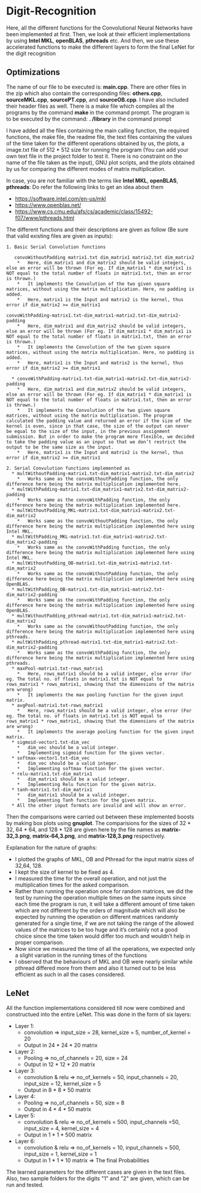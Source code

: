 # Digit-Recognition

Here, all the different functions for the Convolutional Neural Networks have been implemented at first. Then, we look at their efficient implementations by using **Intel MKL**, **openBLAS**, **pthreads** etc. And then, we use these accelerated functions to make the different layers to form the final LeNet for the digit recognition

## Optimizations

The name of our file to be executed is: **main.cpp**. There are other files in the zip which also contain the corresponding files: **others.cpp**, **sourceMKL.cpp**, **sourcePT.cpp**, and **sourceOB.cpp**. I have also included their header files as well. There is a make file which compiles all the programs by the command **make** in the command prompt. The program is to be executed by the command: **. /library** in the command prompt

I have added all the files containing the main calling function, the required functions, the make file, the readme file, the text files containing the values of the time taken for the different operations obtained by us, the plots, a image.txt file of 512 * 512 size for running the program (You can add your own text file in the project folder to test it. There is no constraint on the name of the file taken as the input), GNU plot scripts, and the plots obtained by us for comparing the different modes of matrix multiplication. 

In case, you are not familiar with the terms like **Intel MKL**, **openBLAS**, **pthreads**: Do refer the following links to get an idea about them

 * https://software.intel.com/en-us/mkl
 * https://www.openblas.net/
 * https://www.cs.cmu.edu/afs/cs/academic/class/15492-f07/www/pthreads.html

The different functions and their descriptions are given as follow (Be sure that valid existing files are given as inputs):
```
1. Basic Serial Convolution functions

   convoWithoutPadding matrix1.txt dim_matrix1 matrix2.txt dim_matrix2
    *	Here, dim_matrix1 and dim_matrix2 should be valid integers, else an error will be thrown (For eg. If dim_matrix1 * dim_matrix1 is NOT equal to the total number of floats in matrix1.txt, then an error is thrown.)
    *	It implements the Convolution of the two given square matrices, without using the matrix multiplication. Here, no padding is added.
    *	Here, matrix1 is the Input and matrix2 is the kernel, thus error if dim_matrix2 >= dim_matrix1
    
convoWithPadding-matrix1.txt-dim_matrix1-matrix2.txt-dim_matrix2-padding
    *	Here, dim_matrix1 and dim_matrix2 should be valid integers, else an error will be thrown (For eg. If dim_matrix1 * dim_matrix1 is NOT equal to the total number of floats in matrix1.txt, then an error is thrown.)
    *	It implements the Convolution of the two given square matrices, without using the matrix multiplication. Here, no padding is added.
    *	Here, matrix1 is the Input and matrix2 is the kernel, thus error if dim_matrix2 >= dim_matrix1
    
  *	convoWithPadding-matrix1.txt-dim_matrix1-matrix2.txt-dim_matrix2-padding
    *	Here, dim_matrix1 and dim_matrix2 should be valid integers, else an error will be thrown (For eg. If dim_matrix1 * dim_matrix1 is NOT equal to the total number of floats in matrix1.txt, then an error is thrown.)
    *	It implements the Convolution of the two given square matrices, without using the matrix multiplication. The program calculated the padding value and returned an error if the size of the kernel is even, since in that case, the size of the output can never be equal to the size of the input, in the previous assignment submission. But in order to make the program more flexible, we decided to take the padding value as an input so that we don’t restrict the output to be the same size as the input.
    *	Here, matrix1 is the Input and matrix2 is the kernel, thus error if dim_matrix2 >= dim_matrix1
 
2. Serial Convulution functions implemented as  
  *	multWithoutPadding-matrix1.txt-dim_matrix1-matrix2.txt-dim_matrix2
    *	Works same as the convoWithoutPadding function, the only difference here being the matrix multiplication implemented here.
  *	multWithPadding-matrix1.txt-dim_matrix1-matrix2.txt-dim_matrix2-padding
    *	Works same as the convoWithPadding function, the only difference here being the matrix multiplication implemented here.
  *	multWithoutPadding_MKL-matrix1.txt-dim_matrix1-matrix2.txt-dim_matrix2
    *	Works same as the convoWithoutPadding function, the only difference here being the matrix multiplication implemented here using Intel MKL.
  *	multWithPadding_MKL-matrix1.txt-dim_matrix1-matrix2.txt-dim_matrix2-padding
    *	Works same as the convoWithPadding function, the only difference here being the matrix multiplication implemented here using Intel MKL.
  *	multWithoutPadding_OB-matrix1.txt-dim_matrix1-matrix2.txt-dim_matrix2
    *	Works same as the convoWithoutPadding function, the only difference here being the matrix multiplication implemented here using OpenBLAS.
  *	multWithPadding_OB-matrix1.txt-dim_matrix1-matrix2.txt-dim_matrix2-padding
    *	Works same as the convoWithPadding function, the only difference here being the matrix multiplication implemented here using OpenBLAS.
  *	multWithoutPadding_pthread-matrix1.txt-dim_matrix1-matrix2.txt-dim_matrix2
    *	Works same as the convoWithoutPadding function, the only difference here being the matrix multiplication implemented here using pthreads.
  *	multWithPadding_pthread-matrix1.txt-dim_matrix1-matrix2.txt-dim_matrix2-padding
    *	Works same as the convoWithPadding function, the only difference here being the matrix multiplication implemented here using pthreads.
  *	maxPool-matrix1.txt-rows_matrix1
    *	Here, rows_matrix1 should be a valid integer, else error (For eg. The total no. of floats in matrix1.txt is NOT equal to rows_matrix1 * rows_matrix1, showing that the dimensions of the matrix are wrong)
    *	It implements the max pooling function for the given input matrix.
  *	avgPool-matrix1.txt-rows_matrix1
    *	Here, rows_matrix1 should be a valid integer, else error (For eg. The total no. of floats in matrix1.txt is NOT equal to rows_matrix1 * rows_matrix1, showing that the dimensions of the matrix are wrong)
    *	It implements the average pooling function for the given input matrix.
  *	sigmoid-vector1.txt-dim_vec
    *	dim_vec should be a valid integer.
    *	Implementing sigmoid function for the given vector.
  *	softmax-vector1.txt-dim_vec
    *	dim_vec should be a valid integer.
    *	Implementing softmax function for the given vector.
  *	relu-matrix1.txt-dim_matrix1
    *	dim_matrix1 should be a valid integer.
    *	Implementing Relu function for the given matrix.
  *	tanh-matrix1.txt-dim_matrix1
    *	dim_matrix1 should be a valid integer.
    *	Implementing Tanh function for the given matrix.
  *	All the other input formats are invalid and will show an error.
```
Then the comparisons were carried out between these implemented boosts by making box plots using **gnuplot**. The comparisions for the sizes of 32 * 32, 64 * 64, and 128 * 128 are given here by the file names as **matrix-32,3.png**, **matrix-64,3.png**, and **matrix-128,3.png** respectively.
   
Explanation for the nature of graphs:

  *	I plotted the graphs of MKL, OB and Pthread for the input matrix sizes of 32,64, 128.
  *	I kept the size of kernel to be fixed as 4.
  *	I measured the time for the overall operation, and not just the multiplication times for the asked comparison.
  *	Rather than running the operation once for random matrices, we did the test by running the operation multiple times on the same inputs since each time the program is run, it will take a different amount of time taken which are not different by the orders of magnitude which will also be expected by running the operation on different matrices randomly generated for a single time, if we are not taking the range of the allowed values of the matrices to be too huge and it’s certainly not a good choice since the time taken would differ too much and wouldn’t help in proper comparison.
  *	Now since we measured the time of all the operations, we expected only a slight variation in the running times of the functions
  *	I observed that the behaviours of MKL and OB were nearly similar while pthread differed more from them and also it turned out to be less efficient as such in all the cases considered.
  
## LeNet

All the function implementations considered till now were combined and constructued into the entire LeNet. This was done in the form of six layers:

 * Layer 1: 
    * convolution => input_size = 28, kernel_size = 5, number_of_kernel = 20
    * Output in 24 * 24 * 20 matrix 
 * Layer 2: 
    * Pooling => no_of_channels = 20, size = 24
    * Output in 12 * 12 * 20 matrix
 * Layer 3: 
    * convolution & relu => no_of_kernels = 50, input_channels = 20, input_size = 12, kernel_size = 5
    * Output in 8 * 8 * 50 matrix
 * Layer 4: 
    * Pooling => no_of_channels = 50, size = 8
    * Output in 4 * 4 * 50 matrix
 * Layer 5: 
    * convolution & relu => no_of_kernels = 500, input_channels =50, input_size = 4, kernel_size = 4
    * Output in 1 * 1 * 500 matrix
 * Layer 6: 
    * convolution & relu => no_of_kernels = 10, input_channels = 500, input_size = 1, kernel_size = 1
    * Output in 1 * 1 * 10 matrix => The final Probabilities
  
The learned parameters for the different cases are given in the text files. Also, two sample folders for the digits "1" and "2" are given, which can be run and tested.
